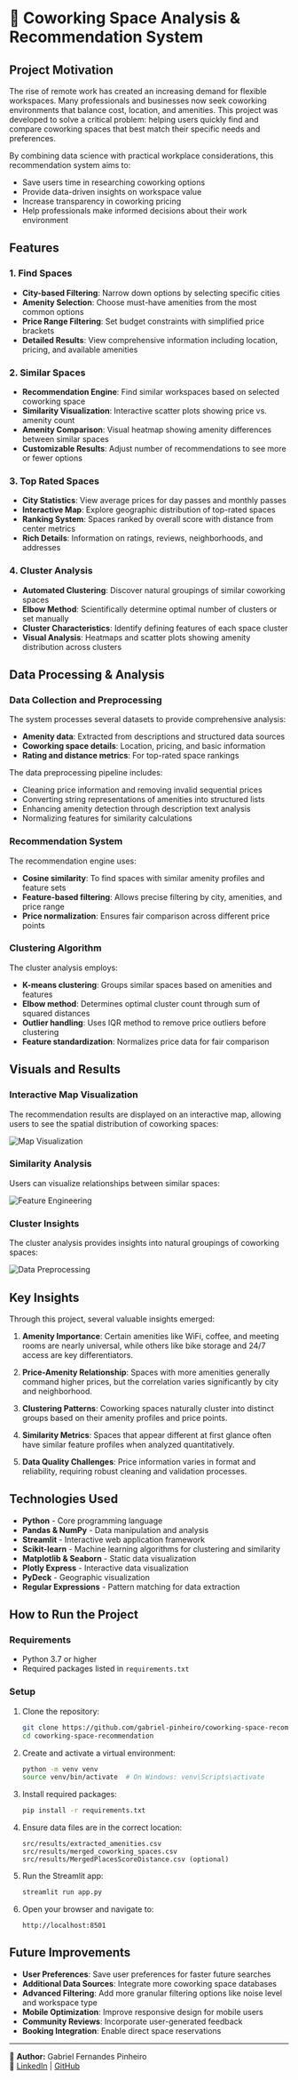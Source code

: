 # 🏢 Coworking Space Analysis & Recommendation System

## Project Motivation

The rise of remote work has created an increasing demand for flexible workspaces. Many professionals and businesses now seek coworking environments that balance cost, location, and amenities. This project was developed to solve a critical problem: helping users quickly find and compare coworking spaces that best match their specific needs and preferences.

By combining data science with practical workplace considerations, this recommendation system aims to:
- Save users time in researching coworking options
- Provide data-driven insights on workspace value
- Increase transparency in coworking pricing
- Help professionals make informed decisions about their work environment

## Features

### 1. Find Spaces
- **City-based Filtering**: Narrow down options by selecting specific cities
- **Amenity Selection**: Choose must-have amenities from the most common options
- **Price Range Filtering**: Set budget constraints with simplified price brackets
- **Detailed Results**: View comprehensive information including location, pricing, and available amenities

### 2. Similar Spaces
- **Recommendation Engine**: Find similar workspaces based on selected coworking space
- **Similarity Visualization**: Interactive scatter plots showing price vs. amenity count
- **Amenity Comparison**: Visual heatmap showing amenity differences between similar spaces
- **Customizable Results**: Adjust number of recommendations to see more or fewer options

### 3. Top Rated Spaces
- **City Statistics**: View average prices for day passes and monthly passes
- **Interactive Map**: Explore geographic distribution of top-rated spaces
- **Ranking System**: Spaces ranked by overall score with distance from center metrics
- **Rich Details**: Information on ratings, reviews, neighborhoods, and addresses

### 4. Cluster Analysis
- **Automated Clustering**: Discover natural groupings of similar coworking spaces
- **Elbow Method**: Scientifically determine optimal number of clusters or set manually
- **Cluster Characteristics**: Identify defining features of each space cluster
- **Visual Analysis**: Heatmaps and scatter plots showing amenity distribution across clusters

## Data Processing & Analysis

### Data Collection and Preprocessing

The system processes several datasets to provide comprehensive analysis:
- **Amenity data**: Extracted from descriptions and structured data sources
- **Coworking space details**: Location, pricing, and basic information
- **Rating and distance metrics**: For top-rated space rankings

The data preprocessing pipeline includes:
- Cleaning price information and removing invalid sequential prices
- Converting string representations of amenities into structured lists
- Enhancing amenity detection through description text analysis
- Normalizing features for similarity calculations

### Recommendation System

The recommendation engine uses:
- **Cosine similarity**: To find spaces with similar amenity profiles and feature sets
- **Feature-based filtering**: Allows precise filtering by city, amenities, and price range
- **Price normalization**: Ensures fair comparison across different price points

### Clustering Algorithm

The cluster analysis employs:
- **K-means clustering**: Groups similar spaces based on amenities and features
- **Elbow method**: Determines optimal cluster count through sum of squared distances
- **Outlier handling**: Uses IQR method to remove price outliers before clustering
- **Feature standardization**: Normalizes price data for fair comparison

## Visuals and Results

### Interactive Map Visualization

The recommendation results are displayed on an interactive map, allowing users to see the spatial distribution of coworking spaces:

![Map Visualization](./src/Images/LocationMap.png)

### Similarity Analysis

Users can visualize relationships between similar spaces:

![Feature Engineering](./src/Images/CorrelationHeatmap.png)

### Cluster Insights

The cluster analysis provides insights into natural groupings of coworking spaces:

![Data Preprocessing](./src/Images/DataProcessing.png)

## Key Insights

Through this project, several valuable insights emerged:

1. **Amenity Importance**: Certain amenities like WiFi, coffee, and meeting rooms are nearly universal, while others like bike storage and 24/7 access are key differentiators.

2. **Price-Amenity Relationship**: Spaces with more amenities generally command higher prices, but the correlation varies significantly by city and neighborhood.

3. **Clustering Patterns**: Coworking spaces naturally cluster into distinct groups based on their amenity profiles and price points.

4. **Similarity Metrics**: Spaces that appear different at first glance often have similar feature profiles when analyzed quantitatively.

5. **Data Quality Challenges**: Price information varies in format and reliability, requiring robust cleaning and validation processes.

## Technologies Used

- **Python** - Core programming language
- **Pandas & NumPy** - Data manipulation and analysis
- **Streamlit** - Interactive web application framework
- **Scikit-learn** - Machine learning algorithms for clustering and similarity
- **Matplotlib & Seaborn** - Static data visualization
- **Plotly Express** - Interactive data visualization
- **PyDeck** - Geographic visualization
- **Regular Expressions** - Pattern matching for data extraction

## How to Run the Project

### Requirements

- Python 3.7 or higher
- Required packages listed in `requirements.txt`

### Setup

1. Clone the repository:
   ```bash
   git clone https://github.com/gabriel-pinheiro/coworking-space-recommendation.git
   cd coworking-space-recommendation
   ```

2. Create and activate a virtual environment:
   ```bash
   python -m venv venv
   source venv/bin/activate  # On Windows: venv\Scripts\activate
   ```

3. Install required packages:
   ```bash
   pip install -r requirements.txt
   ```

4. Ensure data files are in the correct location:
   ```
   src/results/extracted_amenities.csv
   src/results/merged_coworking_spaces.csv
   src/results/MergedPlacesScoreDistance.csv (optional)
   ```

5. Run the Streamlit app:
   ```bash
   streamlit run app.py
   ```

6. Open your browser and navigate to:
   ```
   http://localhost:8501
   ```

## Future Improvements

- **User Preferences**: Save user preferences for faster future searches
- **Additional Data Sources**: Integrate more coworking space databases
- **Advanced Filtering**: Add more granular filtering options like noise level and workspace type
- **Mobile Optimization**: Improve responsive design for mobile users
- **Community Reviews**: Incorporate user-generated feedback
- **Booking Integration**: Enable direct space reservations

---

📌 **Author:** Gabriel Fernandes Pinheiro  
🔗 [LinkedIn](https://www.linkedin.com/in/gabriel-fernandes-pinheiro) | [GitHub](https://github.com/gabriel-pinheiro)